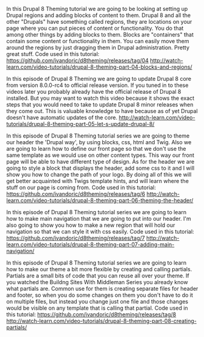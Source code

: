<!--
{
"name" : "layout-regions",
"version" : "0.1",
"title" : "Layout and regions",
"description" : "Drupal 8 Theming, Part 3",
"homepage" : "https://www.youtube.com/playlist?list=PLUBR53Dw-Ef818EUxzNoWKcQ7PYUXpFFA",
"freshnessDate" : 2015-12-04,
"license" : "Standard YouTube License"
}
-->

<!-- @section, "title" : "Part 04 - Blocks and Regions" -->

In this Drupal 8 Theming tutorial we are going to be looking at setting up Drupal regions and adding blocks of content to them.
Drupal 8 and all the other "Drupals" have something called regions, they are locations on your page where you can put pieces of content or functionality. You do that among other things by adding blocks to them.
Blocks are "containers" that contain some content or functionality in them. You can easily move them around the regions by just dragging them in Drupal administration. Pretty great stuff.
Code used in this tutorial:
https://github.com/ivandoric/d8theming/releases/tag/04
http://watch-learn.com/video-tutorials/drupal-8-theming-part-04-blocks-and-regions/
		
<!-- @asset, "contentType": "outlearn/video", "provider": "youtube", "url": "https://www.youtube.com/embed/DqTDiLzr4Iw" -->
		
<!-- @section, "title" : "Part 05 - Let's Update Drupal 8" -->

In this episode of Drupal 8 Theming we are going to update Drupal 8 core from version 8.0.0-rc4 to official release version.
If you tuned in to these videos later you probably already have the official release of Drupal 8 installed. But you may want to watch this video because it shows the exact steps that you would need to take to update Drupal 8 minor releases when they come out.
This is valuable knowledge to have because as of yet Drupal doesn't have automatic updates of the core.
http://watch-learn.com/video-tutorials/drupal-8-theming-part-05-let-s-update-drupal-8/
		
<!-- @asset, "contentType": "outlearn/video", "provider": "youtube", "url": "https://www.youtube.com/embed/MlLq05X5xKw" -->

<!-- @section, "title" : "Part 06 - Theming the Header" -->

In this episode of Drupal 8 Theming tutorial series we are going to theme our header the 'Drupal way', by using blocks, css, html and Twig.
Also we are going to learn how to define our front page so that we don't use the same template as we would use on other content types. This way our front page will be able to have different type of design.
As for the header we are going to style a block that displays the header, add some css to it and I will show you how to change the path of your logo.
By doing all of this we will get better acquainted with Twigs template hints, and will learn where the stuff on our page is coming from.
Code used in this tutorial:
https://github.com/ivandoric/d8theming/releases/tag/6
http://watch-learn.com/video-tutorials/drupal-8-theming-part-06-theming-the-header/
		
<!-- @asset, "contentType": "outlearn/video", "provider": "youtube", "url": "https://www.youtube.com/embed/jLlXR-ONyy8" -->

<!-- @section, "title" : "Part 07 - Adding Main Navigation" -->

In this episode of Drupal 8 Theming tutorial series we are going to learn how to make main navigation that we are going to put into our header.
I'm also going to show you how to make a new region that will hold our navigation so that we can style it with css easily.
Code used in this tutorial:
https://github.com/ivandoric/d8theming/releases/tag/7
http://watch-learn.com/video-tutorials/drupal-8-theming-part-07-adding-main-navigation/
		
<!-- @asset, "contentType": "outlearn/video", "provider": "youtube", "url": "https://www.youtube.com/embed/KSsFt9rSNdU" -->

<!-- @section, "title" : "Part 08 - Creating Partials" -->

In this episode of Drupal 8 Theming tutorial series we are going to learn how to make our theme a bit more flexible by creating and calling partials.
Partials are a small bits of code that you can reuse all over your theme. If you watched the Buildng Sites With Middleman Series you already know what partials are.
Common use for them is creating separate files for header and footer, so when you do some changes on them you don't have to do it on multiple files, but instead you change just one file and those changes would be visible on any template that is calling that partial.
Code used in this tutorial:
https://github.com/ivandoric/d8theming/releases/tag/8
http://watch-learn.com/video-tutorials/drupal-8-theming-part-08-creating-partials/
		
<!-- @asset, "contentType": "outlearn/video", "provider": "youtube", "url": "https://www.youtube.com/embed/RJrGumCYB_Y" -->
